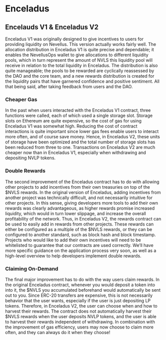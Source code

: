 # Enceladus

## Encelauds V1 & Enceladus V2

Enceladus V1 was originally designed to give incentives to users for providing liquidity on Nevellus. This version actually works fairly well. The allocation distribution in Enceladus V1 is quite precise and dependable; it enables the NevellusOps wallet to give allocations to different liquidity pools, which in turn represent the amount of NVLS this liquidity pool will receive in relation to the total liquidity in Enceladus. The distribution is also quite manageable; the pools to be rewarded are cyclically reassessed by the DAO and the core team, and a new rewards distribution is created for the liquidity pairs that have garnered confidence and positive sentiment. All that being said, after taking feedback from users and the DAO.

### Cheaper Gas

In the past when users interacted with the Enceladus V1 contract, three functions were called, each of which used a single storage slot. Storage slots on Ethereum are quite expensive, so the cost of gas for using Enceladus V1 was somewhat high. Reducing the cost of contract interactions is quite important since lower gas fees enable users to interact more often, and of course save money. Hence, in Enceladus V2, these units of storage have been optimized and the total number of storage slots has been reduced from three to one. Transactions on Enceladus V2 are much cheaper now than in Enceladus V1, especially when withdrawing and depositing NVLP tokens.

### Double Rewards

The second improvement of the Enceladus contract has to do with allowing other projects to add incentives from their own treasuries on top of the $NVLS rewards. In the original version of Enceladus, adding incentives from another project was technically difficult, and not necessarily intuitive for other projects. In this sense, giving developers more tools to add their own rewards was clearly advantageous, as higher rewards promise increased liquidity, which would in turn lower slippage, and increase the overall profitability of the network. Thus, in Enceladus V2, the rewards contract can be used to easily add in rewards from other projects. These rewards can either be configured as a multiple of the $NVLS rewards, or they can be configured to another standard, such as block hash and block timestamp. Projects who would like to add their own incentives will need to be whitelisted to guarantee that our contracts are used correctly. We’ll have more specific guidance on the application process very soon, as well as a high-level overview to help developers implement double rewards.

### Claiming On-Demand

The final major improvement has to do with the way users claim rewards. In the original Enceladus contract, whenever you would deposit a token into into it, the $NVLS you accumulated beforehand would automatically be sent out to you. Since ERC-20 transfers are expensive, this is not necessarily behavior that the user wants, especially if the user is just depositing LP tokens. Therefore, in Enceladus V2, the user can choose when and how to harvest their rewards. The contract does not automatically harvest their $NVLS rewards when the user deposits NVLP tokens, and the user is able to harvest their rewards independent of withdrawing. In combination with the improvement of gas efficiency, users may now choose to claim more often, and they can always do it when they choose!
